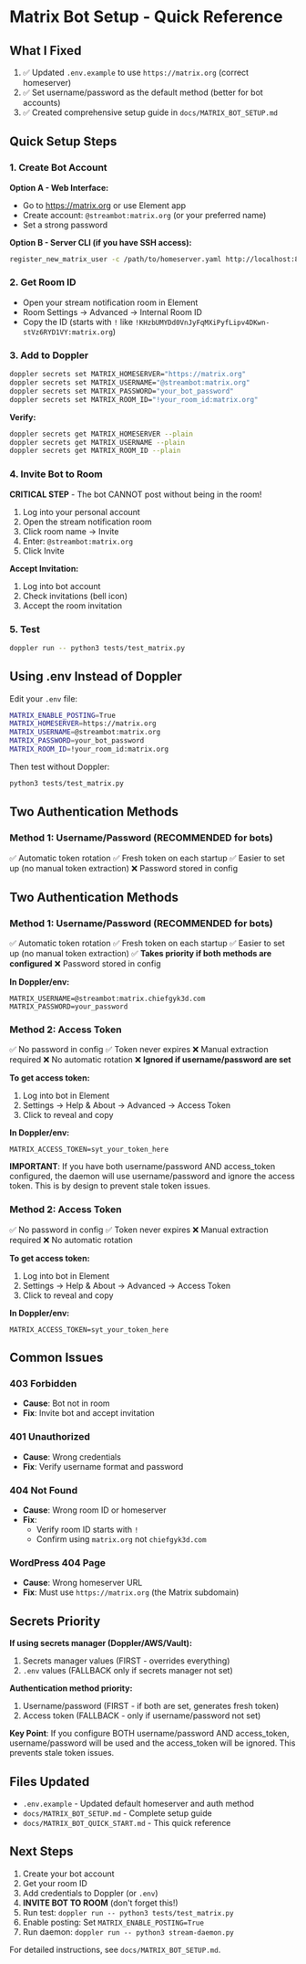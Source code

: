 # Matrix Bot Setup - Quick Reference

## What I Fixed

1. ✅ Updated `.env.example` to use `https://matrix.org` (correct homeserver)
2. ✅ Set username/password as the default method (better for bot accounts)
3. ✅ Created comprehensive setup guide in `docs/MATRIX_BOT_SETUP.md`

## Quick Setup Steps

### 1. Create Bot Account

**Option A - Web Interface:**
- Go to https://matrix.org or use Element app
- Create account: `@streambot:matrix.org` (or your preferred name)
- Set a strong password

**Option B - Server CLI (if you have SSH access):**
```bash
register_new_matrix_user -c /path/to/homeserver.yaml http://localhost:8008
```

### 2. Get Room ID

- Open your stream notification room in Element
- Room Settings → Advanced → Internal Room ID
- Copy the ID (starts with `!` like `!KHzbUMYDd0VnJyFqMXiPyfLipv4DKwn-stVz6RYD1VY:matrix.org`)

### 3. Add to Doppler

```bash
doppler secrets set MATRIX_HOMESERVER="https://matrix.org"
doppler secrets set MATRIX_USERNAME="@streambot:matrix.org"
doppler secrets set MATRIX_PASSWORD="your_bot_password"
doppler secrets set MATRIX_ROOM_ID="!your_room_id:matrix.org"
```

**Verify:**
```bash
doppler secrets get MATRIX_HOMESERVER --plain
doppler secrets get MATRIX_USERNAME --plain
doppler secrets get MATRIX_ROOM_ID --plain
```

### 4. Invite Bot to Room

**CRITICAL STEP** - The bot CANNOT post without being in the room!

1. Log into your personal account
2. Open the stream notification room
3. Click room name → Invite
4. Enter: `@streambot:matrix.org`
5. Click Invite

**Accept Invitation:**
1. Log into bot account
2. Check invitations (bell icon)
3. Accept the room invitation

### 5. Test

```bash
doppler run -- python3 tests/test_matrix.py
```

## Using .env Instead of Doppler

Edit your `.env` file:

```bash
MATRIX_ENABLE_POSTING=True
MATRIX_HOMESERVER=https://matrix.org
MATRIX_USERNAME=@streambot:matrix.org
MATRIX_PASSWORD=your_bot_password
MATRIX_ROOM_ID=!your_room_id:matrix.org
```

Then test without Doppler:
```bash
python3 tests/test_matrix.py
```

## Two Authentication Methods

### Method 1: Username/Password (RECOMMENDED for bots)
✅ Automatic token rotation
✅ Fresh token on each startup
✅ Easier to set up (no manual token extraction)
❌ Password stored in config

## Two Authentication Methods

### Method 1: Username/Password (RECOMMENDED for bots)
✅ Automatic token rotation
✅ Fresh token on each startup
✅ Easier to set up (no manual token extraction)
✅ **Takes priority if both methods are configured**
❌ Password stored in config

**In Doppler/env:**
```
MATRIX_USERNAME=@streambot:matrix.chiefgyk3d.com
MATRIX_PASSWORD=your_password
```

### Method 2: Access Token
✅ No password in config
✅ Token never expires
❌ Manual extraction required
❌ No automatic rotation
❌ **Ignored if username/password are set**

**To get access token:**
1. Log into bot in Element
2. Settings → Help & About → Advanced → Access Token
3. Click to reveal and copy

**In Doppler/env:**
```
MATRIX_ACCESS_TOKEN=syt_your_token_here
```

**IMPORTANT**: If you have both username/password AND access_token configured, the daemon will use username/password and ignore the access token. This is by design to prevent stale token issues.

### Method 2: Access Token
✅ No password in config
✅ Token never expires
❌ Manual extraction required
❌ No automatic rotation

**To get access token:**
1. Log into bot in Element
2. Settings → Help & About → Advanced → Access Token
3. Click to reveal and copy

**In Doppler/env:**
```
MATRIX_ACCESS_TOKEN=syt_your_token_here
```

## Common Issues

### 403 Forbidden
- **Cause**: Bot not in room
- **Fix**: Invite bot and accept invitation

### 401 Unauthorized
- **Cause**: Wrong credentials
- **Fix**: Verify username format and password

### 404 Not Found
- **Cause**: Wrong room ID or homeserver
- **Fix**: 
  - Verify room ID starts with `!`
  - Confirm using `matrix.org` not `chiefgyk3d.com`

### WordPress 404 Page
- **Cause**: Wrong homeserver URL
- **Fix**: Must use `https://matrix.org` (the Matrix subdomain)

## Secrets Priority

**If using secrets manager (Doppler/AWS/Vault):**
1. Secrets manager values (FIRST - overrides everything)
2. `.env` values (FALLBACK only if secrets manager not set)

**Authentication method priority:**
1. Username/password (FIRST - if both are set, generates fresh token)
2. Access token (FALLBACK - only if username/password not set)

**Key Point**: If you configure BOTH username/password AND access_token, username/password will be used and the access_token will be ignored. This prevents stale token issues.

## Files Updated

- `.env.example` - Updated default homeserver and auth method
- `docs/MATRIX_BOT_SETUP.md` - Complete setup guide
- `docs/MATRIX_BOT_QUICK_START.md` - This quick reference

## Next Steps

1. Create your bot account
2. Get your room ID
3. Add credentials to Doppler (or `.env`)
4. **INVITE BOT TO ROOM** (don't forget this!)
5. Run test: `doppler run -- python3 tests/test_matrix.py`
6. Enable posting: Set `MATRIX_ENABLE_POSTING=True`
7. Run daemon: `doppler run -- python3 stream-daemon.py`

For detailed instructions, see `docs/MATRIX_BOT_SETUP.md`.
